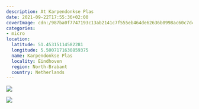 ```yaml
---
description: At Karpendonkse Plas
date: 2021-09-22T17:55:36+02:00
coverImage: cdn:/987ba0f7747193c13ab2141c7f555eb464de62636b0998ac60c7d4f4c8e47f27
categories:
- micro
location:
  latitude: 51.45315114582281
  longitude: 5.5007171630859375
  name: Karpendonkse Plas
  locality: Eindhoven
  region: North-Brabant
  country: Netherlands
---
```


<div class="fw fg">

![](cdn:/987ba0f7747193c13ab2141c7f555eb464de62636b0998ac60c7d4f4c8e47f27)

![](cdn:/3d99fbfd4a582a7520400aa01d5a4aec3ce94b3f68018ccb66d8075dd7e1b537)

</div>
